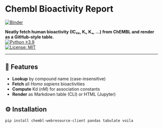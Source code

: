 # Chembl Bioactivity Report

[![Binder](https://mybinder.org/badge_logo.svg)](https://mybinder.org/v2/gh/Epineph/chembl-bioactivity-report/HEAD?urlpath=voila/render/chembl_bioactivity.ipynb)

<!-- H1 title; two spaces at end ⇒ hard line break for subtitle -->

**Neatly fetch human bioactivity (IC₅₀, Kᵢ, Kₐ, …) from ChEMBL and render as a
GitHub‐style table.**\
[![Python ≥3.9](https://img.shields.io/badge/python-3.9%2B-blue)](https://www.python.org/)\
[![License: MIT](https://img.shields.io/badge/license-MIT-green)](LICENSE)

______________________________________________________________________

## 🚀 Features

- **Lookup** by compound name (case-insensitive)
- **Fetch** all *Homo sapiens* bioactivities
- **Compute** Kd (nM) for association constants
- **Render** as Markdown table (CLI) or HTML (Jupyter)

## ⚙️ Installation

```bash
pip install chembl-webresource-client pandas tabulate voila 
```
